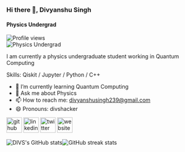 ### Hi there 👋, Divyanshu Singh
#### Physics Undergrad
![Profile views](https://gpvc.arturio.dev/divshacker)  
![Physics Undergrad](https://github.com/divshacker/divshacker/blob/main/My%20Post.png)

I am currently a physics undergraduate student working in Quantum Computing

Skills: Qiskit / Jupyter / Python / C++

- 🌱 I’m currently learning Quantum Computing 
- 💬 Ask me about Physics 
- 📫 How to reach me: divyanshusingh239@gmail.com 
- 😄 Pronouns: divshacker 


[<img src='https://cdn.jsdelivr.net/npm/simple-icons@3.0.1/icons/github.svg' alt='github' height='40'>](https://github.com/divshacker)  [<img src='https://cdn.jsdelivr.net/npm/simple-icons@3.0.1/icons/linkedin.svg' alt='linkedin' height='40'>](https://www.linkedin.com/in/divs/)  [<img src='https://cdn.jsdelivr.net/npm/simple-icons@3.0.1/icons/twitter.svg' alt='twitter' height='40'>](https://twitter.com/divshacker)  [<img src='https://cdn.jsdelivr.net/npm/simple-icons@3.0.1/icons/icloud.svg' alt='website' height='40'>](oceanofphysics.blogspot.com)  

![DIVS's GitHub stats](https://github-readme-stats.vercel.app/api?username=divshacker&show_icons=true)![GitHub streak stats](https://github-readme-streak-stats.herokuapp.com/?user=divshacker)



